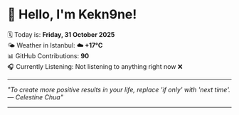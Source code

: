 # 👋 Hello, I'm Kekn9ne!

🗓️ Today is: **Friday, 31 October 2025**  
🌤️ Weather in Istanbul: **☁️   +17°C**  
📊 GitHub Contributions: **90**  
🎧 Currently Listening: Not listening to anything right now ❌

---

_"To create more positive results in your life, replace 'if only' with 'next time'. — *Celestine Chua*"_

---
